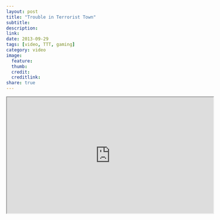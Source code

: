 ```yaml
---
layout: post
title: "Trouble in Terrorist Town"
subtitle:
description:
link:
date: 2013-09-29
tags: [video, TTT, gaming]
category: video
image:
  feature:
  thumb:
  credit:
  creditlink:
share: true
---
```

<iframe width="560" height="315" src="http://www.youtube.com/embed/wddtRvRR8UA"> </iframe>